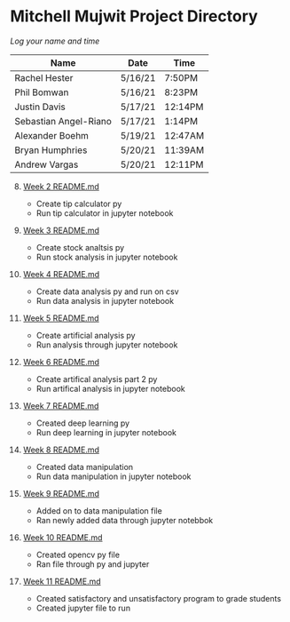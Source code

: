 # Mitchell Mujwit Project Directory

*Log your name and time*

|       Name         |       Date       |       Time       |
|----------------|-------------------------------|-----------------------------|
|Rachel Hester      |       5/16/21       |       7:50PM       |
|Phil Bomwan      |       5/16/21       |       8:23PM       |
|Justin Davis       |       5/17/21       |       12:14PM       |
|Sebastian Angel-Riano       |       5/17/21       |       1:14PM       |
|Alexander Boehm       |       5/19/21       |       12:47AM       |
|Bryan Humphries      |       5/20/21       |       11:39AM       |
|Andrew Vargas       |       5/20/21       |       12:11PM       |

8. [Week 2 README.md](Week2/README.md "My Week 2 README.md file")
    - Create tip calculator py
    - Run tip calculator in jupyter notebook

9. [Week 3 README.md](Week3/README.md "My Week 3 README.md file")
    - Create stock analtsis py
    - Run stock analysis in jupyter notebook

10. [Week 4 README.md](Week4/README.md "My Week 4 README.md file")
    - Create data analysis py and run on csv
    - Run data analysis in jupyter notebook

11. [Week 5 README.md](Week5/README.md "My Week 5 README.md file")
    - Create artificial analysis py
    - Run analysis through jupyter notebook

12. [Week 6 README.md](Week6/README.md "My Week 6 README.md file")
    - Create artifical analysis part 2 py
    - Run artifical analysis in jupyter notebook

13. [Week 7 README.md](week7/README.md "My Week 7 README.md file")
    - Created deep learning py
    - Run deep learning in jupyter notebook

14. [Week 8 README.md](week8/README.md "My Week 8 README.md file")
    - Created data manipulation
    - Run data manipulation in jupyter notebook

15. [Week 9 README.md](week9/README.md "My Week 9 README.md file")
    - Added on to data manipulation file
    - Ran newly added data through jupyter notebbok

16. [Week 10 README.md](week10/README.md "My Week 10 README.md file")
    - Created opencv py file
    - Ran file through py and jupyter

17. [Week 11 README.md](week11/README.md "My Week 10 README.md file")
    - Created satisfactory and unsatisfactory program to grade students
    - Created jupyter file to run 